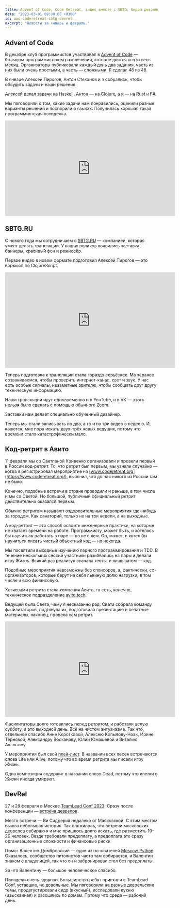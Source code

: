 ```yaml
---
title: Advent of Code, Code Retreat, видео вместе с SBTG, бирап деврелов
date: "2023-03-01 09:00:00 +0300"
id: aoc-coderetreat-sbtg-devrel
excerpt: "Новости за январь и февраль."
---
```


## Advent of Code

В декабре клуб программистов участвовал в [Advent of Code](https://adventofcode.com/2022) — большом программистском развлечении, которое длится почти весь месяц. Организаторы публиковали каждый день два задания, часть из них были очень простыми, а часть — сложными. Я сделал 48 из 49.

В январе Алексей Пирогов, Антон Стеканов и я собрались, чтобы обсудить задачи и наши решения.

Алексей делал задачи на [Haskell](https://github.com/astynax/adventofcode2022.hs), Антон — на [Clojure](https://github.com/anton0xf/aoc2022), а я — на [Rust и F#](https://github.com/markshevchenko/adventofcode2022).

Мы поговорили о том, какие задачи нам понравились, оценили разные варианты решений и поспорили о языках. Получилась хорошая такая программистская посиделка.

<div class="video">
    <iframe width="560" height="315" src="https://www.youtube.com/embed/E12WNSXR15A" title="YouTube video player" frameborder="0" allow="accelerometer; autoplay; clipboard-write; encrypted-media; gyroscope; picture-in-picture; web-share" allowfullscreen></iframe>
</div>

## SBTG.RU

С нового года мы сотрудничаем с [SBTG.RU](https://sbtg.ru) — компанией, которая умеет делать трансляции. У наших роликов появились заставка, баннеры, красивый фон и режиссёр.

Первое видео в новом формате подготовил Алексей Пирогов — это воркшоп по ClojureScript.

<div class="video">
    <iframe width="560" height="315" src="https://www.youtube.com/embed/WkN5feMXyPE" title="YouTube video player" frameborder="0" allow="accelerometer; autoplay; clipboard-write; encrypted-media; gyroscope; picture-in-picture; web-share" allowfullscreen></iframe>
</div>

Теперь подготовка к трансляции стала гораздо серьёзнее. Ма заранее созваниваемся, чтобы проверить интернет-канал, свет и звук. У нас есть особые сигналы, незаметные зрителю, чтобы сообщать друг другу техническую информацию.

Наши трансляции идут одновременно и в YouTube, и в VK — этого нельзя было сделать с помощью обычного Zoom.

Заставки нам делает специально обученный дизайнер.

Теперь мы стали записывать по два, а то и по три видео в неделю. И, кажется, мне пора искать двух-трёх новых ведущих, потому что времени стало катастрофически мало.

## Код-ретрит в Авито

11 февраля мы со Светланой Кривенко организовали и провели первый в России код-ретрит. То, что ретрит был первым, мы узнали случайно — когда я регистрировал мероприятие на [www.coderetreat.org](https://www.coderetreat.org/), выяснил, что до нас никого из России там не было.

Конечно, подобные встречи в стране проводили и раньше, в том числе и мы со Светой. Но большой, публичный официальный ретрит действительно оказался первым.

Обычно ретритом называют оздоровительные мероприятия где-нибудь за городом. Как санаторий, только не на три недели, а на выходные.

А код-ретрит — это способ освоить инженерные практики, на которые не хватает времени на работе. Программисту, может быть, и хотелось бы научиться работать в паре — но не с кем. Он, может, и хотел бы научиться писать чистый объектный код — но некогда.

Мы посвятили выходные изучению парного программирования и TDD. В течение нескольких сессий участники разибвались на пары и делали игру Жизнь. Всякий раз реализуя сначала тесты, и лишь затем — код.

Подобные мероприятия невозможны без спонсоров, а, фактически, со-организаторов, которые берут на себя львиную долю нагрузки, в том числе и всю финансовую.

Хозяевами ретрита стала компания Авито, то есть, конечно, техническое подразделение [avito.tech](https://avito.tech/).

Ведущей была Света, чему я несказанно рад. Света собрала команду фасилитаторов, подтянула их, подготовила презентацию и печатные материалы, наконец, провела сам ретрит.

<div class="video">
    <iframe width="560" height="315" src="https://www.youtube.com/embed/ZUNi_IcaVIg" title="YouTube video player" frameborder="0" allow="accelerometer; autoplay; clipboard-write; encrypted-media; gyroscope; picture-in-picture; web-share" allowfullscreen></iframe>
</div>

Фасилитаторы долго готовились перед ретритом, и работали целую субботу, а это выходной день. Всё на чистом энтузиазме. Так что, отдельное спасибо Анне Коротковой, Алексею Копылову-Ноак, Ирине Терновой, Александру Восканову, Юлии Юмашевой и Виталию Аксютину.

У мероприятия был свой [плей-лист](https://www.youtube.com/playlist?list=PL8RqidlMwIXxx4HgSiOYL0wh3TqHq5enz). В названии всех песен встречаются слова Life или Alive, потому что во время ретрита мы писали игру Жизнь.

Одна композиция содержит в названии слово Dead, потому что клетки в Жизни иногда умирают.

## DevRel

27 и 28 февраля в Москве [TeamLead Conf 2023](https://teamleadconf.ru/moscow/2023). Сразу после конференции — [встреча деврелов](https://www.meetup.com/ru-RU/devrel-spb/events/291334083/).

Место встречи — Ви Сидрерия недалеко от Маяковской. С этим местом вышла небольшая история. Так сложилось, что встречи московских деврелов собираю я и мне пришлось долго искать, где разместить 10–20 человек. Везде требовали предоплату, а предоплата это сразу организационные сложности и финансовые риски.

Помог Валентин Домбровский — один из основателей [Moscow Python](https://moscowpython.ru/). Оказалось, сообщество питонистов часто там собирается, и Валентин знаком с владелицей, так что он и забронировал стол без предоплаты.

За что Валентину — большое человеческое спасибо.

Посидели очень здорово. Большинство ребят приехали с TeamLead Conf, уставшие, но довольные. Мы поговорили на разные деврельские темы, продегустировали сидр (вкусный), исследовали кухню (изысканная) и разошлись по домам. Потому что среда — рабочий день.
